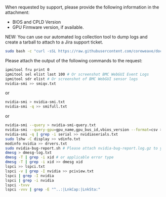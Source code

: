 When requested by support, please provide the following information in the attachment:

* BIOS and CPLD Version
* GPU Firmware version, if available.

NEW: You can use our automated log collection tool to dump logs and create a tarball to attach to a Jira support ticket.

```bash
sudo bash -c "curl -sSL https://raw.githubusercontent.com/coreweave/doc-examples/main/support-info/log_collection.sh -o log_collection.sh && bash log_collection.sh"
```
Please attach the output of the following commands to the request:

```bash
ipmitool fru print 0
ipmitool sel elist last 100 # Or screenshot BMC WebGUI Event Logs
ipmitool sdr elist # Or screenshot of BMC WebGUI sensor logs
nvidia-smi >> smiqv.txt
```

or

```bash
nvidia-smi > nvidia-smi.txt
nvidia-smi -q >> smifull.txt
```
or

```bash
nvidia-smi --query > nvidia-smi-query.txt
nvidia-smi --query-gpu=gpu_name,gpu_bus_id,vbios_version --format=csv >> biosvers.txt
nvidia-smi -q | grep -i serial >> nvidiaserials.txt
sudo lshw -C display >> vdinfo.txt
modinfo nvidia >> drvers.txt
sudo nvidia-bug-report.sh # Please attach nvidia-bug-report.log.gz to your request.
dmesg > dmesg-log.txt
dmesg -T | grep -i xid # or applicable error type
dmesg -T | grep -i xid >> dmesg xid
lspci >> lspci.txt
lspci -v | grep -I nvidia >> pciview.txt
lspci | grep -I nvidia
lspci | grep -i nvidia
lspci -tvvv
lspci -vvv | grep -E "^..:|LnkCap:|LnkSta:"
```
